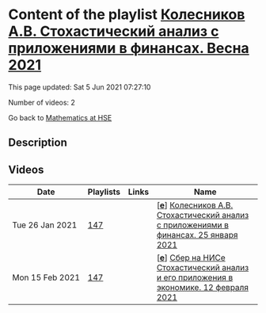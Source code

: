 # Content of the playlist [Колесников А.В. Стохастический анализ с приложениями в финансах. Весна 2021](https://youtube.com/playlist?list=PLq3E5oubNNoDWLeLm6_XTYnJ1Mjuzijyn)

This page updated: Sat 5 Jun 2021 07:27:10

Number of videos: 2

Go back to [Mathematics at HSE](./README.md)

## Description



## Videos

|Date|Playlists|Links|Name|
|---|---|---|---|
| Tue&nbsp;26&nbsp;Jan&nbsp;2021 | [147](./playlists/147.md "Колесников А.В. Стохастический анализ с приложениями в финансах. Весна 2021") |  | [[**e**](https://studio.youtube.com/video/4KCd0XRekiQ/edit)] [Колесников А.В. Стохастический анализ с приложениями в финансах. 25 января 2021](https://youtube.com/watch?v=4KCd0XRekiQ&list=PLq3E5oubNNoDWLeLm6_XTYnJ1Mjuzijyn "Лекция 2") |
| Mon&nbsp;15&nbsp;Feb&nbsp;2021 | [147](./playlists/147.md "Колесников А.В. Стохастический анализ с приложениями в финансах. Весна 2021") |  | [[**e**](https://studio.youtube.com/video/WaHaomOdrXI/edit)] [Сбер на НИСе Стохастический анализ и его приложения в экономике. 12 февраля 2021](https://youtube.com/watch?v=WaHaomOdrXI&list=PLq3E5oubNNoDWLeLm6_XTYnJ1Mjuzijyn "") |
